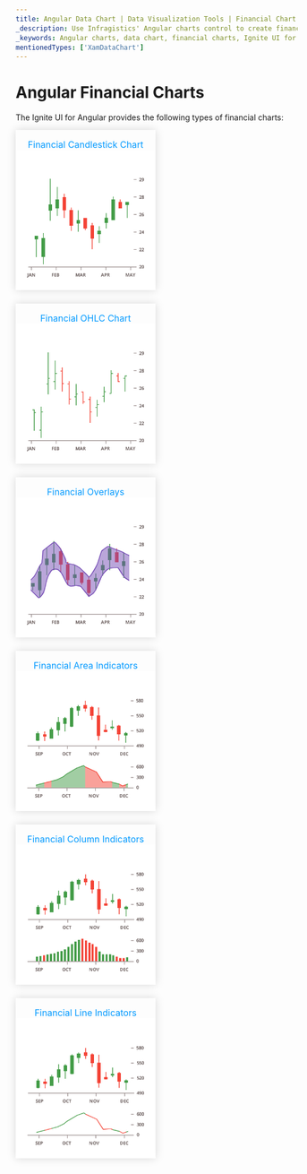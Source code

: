 ```yaml
---
title: Angular Data Chart | Data Visualization Tools | Financial Chart | Data Binding | Infragistics
_description: Use Infragistics' Angular charts control to create financial charts such as OHLC and candlestick. Learn about our Ignite UI for Angular graph types!
_keywords: Angular charts, data chart, financial charts, Ignite UI for Angular, Infragistics
mentionedTypes: ['XamDataChart']
---
```


# Angular Financial Charts

The Ignite UI for Angular provides the following types of financial charts:

<section class="feature__container">
    <style>
        .linkContent,
        .linkContent:hover {
            display: flex;
            flex-flow: column;
            align-items: center;
            box-shadow: none;
        }
        .link {
            display: inline-block;
            font-size: 1.0rem;
            color: #0099ff;
            cursor: pointer;
            padding-top: 1.0rem;
            margin-right: 1.0rem;
            margin-bottom: 1.5rem;
            box-shadow: 0 0 15px rgba(0,0,0,.15);
        }
        .link:hover {
            box-shadow: 0 0 15px rgba(0,0,0,.25);
        }
        .img {
            width: 250px;
            height: 250px;
            box-shadow: none;
        }
    </style>
    <body>
        <div class="link" href="data-chart-type-financial-candlestick-series.md">
            <div class="linkContent">
                <div>Financial Candlestick Chart</div>
                <img class="img" src="../images/charts/data-chart-type-financial-candlestick-series.png">
            </div>
        </div>
        <div class="link" href="data-chart-type-financial-ohlc-series.md">
            <div class="linkContent">
                <div>Financial OHLC Chart</div>
                <img class="img" src="../images/charts/data-chart-type-financial-ohlc-series.png">
            </div>
        </div>
        <div class="link" href="data-chart-type-financial-overlays.md">
            <div class="linkContent">
                <div>Financial Overlays</div>
                <img class="img" src="../images/charts/data-chart-type-financial-overlays.png">
            </div>
        </div>
        <div class="link" href="data-chart-type-financial-area-indicators.md">
            <div class="linkContent">
                <div>Financial Area Indicators</div>
                <img class="img" src="../images/charts/data-chart-type-financial-area-indicators.png">
            </div>
        </div>
        <div class="link" href="data-chart-type-financial-column-indicators.md">
            <div class="linkContent">
                <div>Financial Column Indicators</div>
                <img class="img" src="../images/charts/data-chart-type-financial-column-indicators.png">
            </div>
        </div>
        <div class="link" href="data-chart-type-financial-line-indicators.md">
            <div class="linkContent">
                <div>Financial Line Indicators</div>
                <img class="img" src="../images/charts/data-chart-type-financial-line-indicators.png">
            </div>
        </div>
    </body>
</section>
